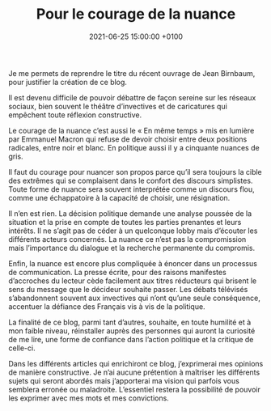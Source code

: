 ﻿---
title:  Pour le courage de la nuance
date:   2021-06-25 15:00:00 +0100
image:  '/images/plume.jpg'
---
Je me permets de reprendre le titre du récent ouvrage de Jean Birnbaum, pour justifier la création de ce blog.


Il est devenu difficile de pouvoir débattre de façon sereine sur les réseaux sociaux, bien souvent le théâtre d’invectives et de caricatures qui empêchent toute réflexion constructive.


Le courage de la nuance c’est aussi le « En même temps » mis en lumière par Emmanuel Macron qui refuse de devoir choisir entre deux positions radicales, entre noir et blanc. En politique aussi il y a cinquante nuances de gris.


Il faut du courage pour nuancer son propos parce qu’il sera toujours la cible des extrêmes qui se complaisent dans le confort des discours simplistes. Toute forme de nuance sera souvent interprétée comme un discours flou, comme une échappatoire à la capacité de choisir, une résignation. 


Il n’en est rien. La décision politique demande une analyse poussée de la situation et la prise en compte de toutes les parties prenantes et leurs intérêts. Il ne s’agit pas de céder à un quelconque lobby mais d’écouter les différents acteurs concernés. La nuance ce n’est pas la compromission mais l’importance du dialogue et la recherche permanente du compromis.


Enfin, la nuance est encore plus compliquée à énoncer dans un processus de communication. La presse écrite, pour des raisons manifestes d’accroches du lecteur cède facilement aux titres réducteurs qui brisent le sens du message que le décideur souhaite passer. Les débats télévisés s’abandonnent souvent aux invectives qui n’ont qu’une seule conséquence, accentuer la défiance des Français vis à vis de la politique. 


La finalité de ce blog, parmi tant d’autres, souhaite, en toute humilité et à mon faible niveau, réinstaller auprès des personnes qui auront la curiosité de me lire, une forme de confiance dans l’action politique et la critique de celle-ci. 


Dans les différents articles qui enrichiront ce blog, j’exprimerai mes opinions de manière constructive. Je n’ai aucune prétention à maîtriser les différents sujets qui seront abordés mais j’apporterai ma vision qui parfois vous semblera erronée ou maladroite. L’essentiel restera la possibilité de pouvoir les exprimer avec mes mots et mes convictions.
